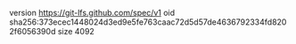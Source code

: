 version https://git-lfs.github.com/spec/v1
oid sha256:373ecec1448024d3ed9e5fe763caac72d5d57de4636792334fd8202f6056390d
size 4092
